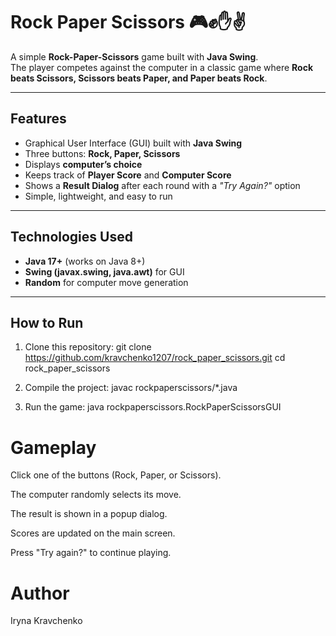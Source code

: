 # Rock Paper Scissors 🎮✊✋✌️

A simple **Rock-Paper-Scissors** game built with **Java Swing**.  
The player competes against the computer in a classic game where **Rock beats Scissors, Scissors beats Paper, and Paper beats Rock**.

---

## Features
- Graphical User Interface (GUI) built with **Java Swing**  
- Three buttons: **Rock, Paper, Scissors**  
- Displays **computer’s choice**  
- Keeps track of **Player Score** and **Computer Score**  
- Shows a **Result Dialog** after each round with a *"Try Again?"* option  
- Simple, lightweight, and easy to run  

---

## Technologies Used
- **Java 17+** (works on Java 8+)  
- **Swing (javax.swing, java.awt)** for GUI  
- **Random** for computer move generation  

---

## How to Run
1. Clone this repository:
   git clone https://github.com/kravchenko1207/rock_paper_scissors.git
   cd rock_paper_scissors

2. Compile the project:
javac rockpaperscissors/*.java

3. Run the game:
java rockpaperscissors.RockPaperScissorsGUI
# Gameplay
Click one of the buttons (Rock, Paper, or Scissors).

The computer randomly selects its move.

The result is shown in a popup dialog.

Scores are updated on the main screen.

Press "Try again?" to continue playing.

# Author
Iryna Kravchenko
